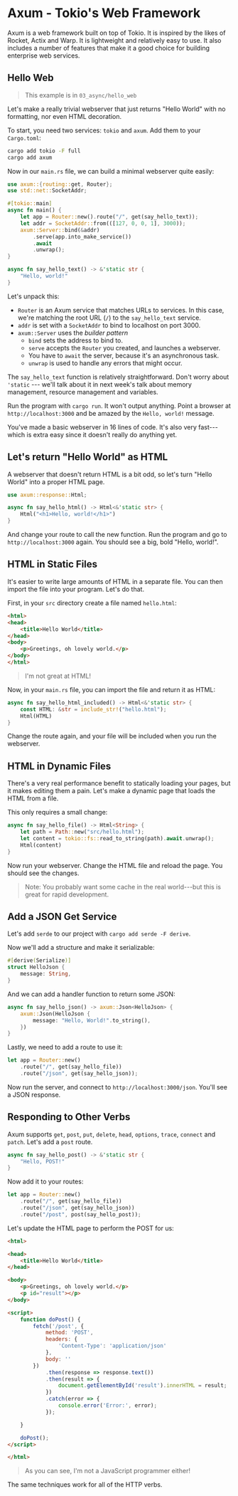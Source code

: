 # Axum - Tokio's Web Framework

Axum is a web framework built on top of Tokio. It is inspired by the likes of Rocket, Actix and Warp. It is lightweight and relatively easy to use. It also includes a number of features that make it a good choice for building enterprise web services.

## Hello Web

> This example is in `03_async/hello_web`

Let's make a really trivial webserver that just returns "Hello World" with no formatting, nor even HTML decoration.

To start, you need two services: `tokio` and `axum`. Add them to your `Cargo.toml`:

```bash
cargo add tokio -F full
cargo add axum
```

Now in our `main.rs` file, we can build a minimal webserver quite easily:

```rust
use axum::{routing::get, Router};
use std::net::SocketAddr;

#[tokio::main]
async fn main() {
    let app = Router::new().route("/", get(say_hello_text));
    let addr = SocketAddr::from(([127, 0, 0, 1], 3000));
    axum::Server::bind(&addr)
        .serve(app.into_make_service())
        .await
        .unwrap();
}

async fn say_hello_text() -> &'static str {
    "Hello, world!"
}
```

Let's unpack this:

* `Router` is an Axum service that matches URLs to services. In this case, we're matching the root URL (`/`) to the `say_hello_text` service.
* `addr` is set with a `SocketAddr` to bind to localhost on port 3000.
* `axum::Server` uses the *builder pattern*
    * `bind` sets the address to bind to.
    * `serve` accepts the `Router` you created, and launches a webserver.
    * You have to `await` the server, because it's an asynchronous task.
    * `unwrap` is used to handle any errors that might occur.

The `say_hello_text` function is relatively straightforward. Don't worry about `'static` --- we'll talk about it in next week's talk about memory management, resource management and variables.

Run the program with `cargo run`. It won't output anything. Point a browser at `http://localhost:3000` and be amazed by the `Hello, world!` message.

You've made a basic webserver in 16 lines of code. It's also very fast---which is extra easy since it doesn't really do anything yet.

## Let's return "Hello World" as HTML

A webserver that doesn't return HTML is a bit odd, so let's turn "Hello World" into a proper HTML page.

```rust
use axum::response::Html;

async fn say_hello_html() -> Html<&'static str> {
    Html("<h1>Hello, world!</h1>")
}
```

And change your route to call the new function. Run the program and go to `http://localhost:3000` again. You should see a big, bold "Hello, world!".

## HTML in Static Files

It's easier to write large amounts of HTML in a separate file. You can then import the file into your program. Let's do that.

First, in your `src` directory create a file named `hello.html`:

```html
<html>
<head>
    <title>Hello World</title>
</head>
<body>
    <p>Greetings, oh lovely world.</p>
</body>
</html>
```

> I'm not great at HTML!

Now, in your `main.rs` file, you can import the file and return it as HTML:

```rust
async fn say_hello_html_included() -> Html<&'static str> {
    const HTML: &str = include_str!("hello.html");
    Html(HTML)
}
```

Change the route again, and your file will be included when you run the webserver.

## HTML in Dynamic Files

There's a very real performance benefit to statically loading your pages, but it makes editing them a pain. Let's make a dynamic page that loads the HTML from a file.

This only requires a small change:

```rust
async fn say_hello_file() -> Html<String> {
    let path = Path::new("src/hello.html");
    let content = tokio::fs::read_to_string(path).await.unwrap();
    Html(content)
}
```

Now run your webserver. Change the HTML file and reload the page. You should see the changes.

> Note: You probably want some cache in the real world---but this is great for rapid development.

## Add a JSON Get Service

Let's add `serde` to our project with `cargo add serde -F derive`.

Now we'll add a structure and make it serializable:

```rust
#[derive(Serialize)]
struct HelloJson {
    message: String,
}
```

And we can add a handler function to return some JSON:

```rust
async fn say_hello_json() -> axum::Json<HelloJson> {
    axum::Json(HelloJson {
        message: "Hello, World!".to_string(),
    })
}
```

Lastly, we need to add a route to use it:

```rust
let app = Router::new()
    .route("/", get(say_hello_file))
    .route("/json", get(say_hello_json));
```

Now run the server, and connect to `http://localhost:3000/json`. You'll see a JSON response.

## Responding to Other Verbs

Axum supports `get`, `post`, `put`, `delete`, `head`, `options`, `trace`, `connect` and `patch`. Let's add a `post` route.

```rust
async fn say_hello_post() -> &'static str {
    "Hello, POST!"
}
```

Now add it to your routes:

```rust
let app = Router::new()
    .route("/", get(say_hello_file))
    .route("/json", get(say_hello_json))
    .route("/post", post(say_hello_post));
```

Let's update the HTML page to perform the POST for us:

```html
<html>

<head>
    <title>Hello World</title>
</head>

<body>
    <p>Greetings, oh lovely world.</p>
    <p id="result"></p>
</body>

<script>
    function doPost() {
        fetch('/post', {
            method: 'POST',
            headers: {
                'Content-Type': 'application/json'
            },
            body: ''
        })
            .then(response => response.text())
            .then(result => {
                document.getElementById('result').innerHTML = result;
            })
            .catch(error => {
                console.error('Error:', error);
            });

    }

    doPost();
</script>

</html>
```

> As you can see, I'm not a JavaScript programmer either!

The same techniques work for all of the HTTP verbs.